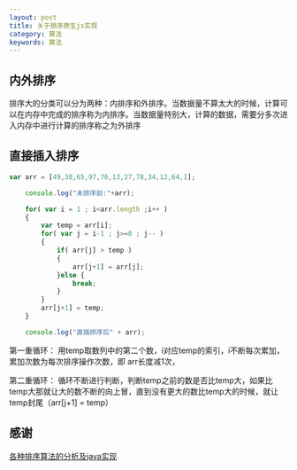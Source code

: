 ```yaml
---
layout: post
title: 关于排序原生js实现
category: 算法
keywords: 算法
---
```


## 内外排序

排序大的分类可以分为两种：内排序和外排序。当数据量不算太大的时候，计算可以在内存中完成的排序称为内排序。当数据量特别大，计算的数据，需要分多次进入内存中进行计算的排序称之为外排序

## 直接插入排序


```javascript
var arr = [49,38,65,97,76,13,27,78,34,12,64,1];

	console.log("未排序前:"+arr);

	for( var i = 1 ; i<arr.length ;i++ )
	{
		var temp = arr[i];
		for( var j = i-1 ; j>=0 ; j-- )
		{
			if( arr[j] > temp )
			{
				arr[j+1] = arr[j];
			}else {
				break;
			}
		}
		arr[j+1] = temp;
	}

	console.log("直插排序后" + arr);
```

第一重循环：
用temp取数列中的第二个数，i对应temp的索引，i不断每次累加，累加次数为每次排序操作次数，即
arr长度减1次，


第二重循环：
循环不断进行判断，判断temp之前的数是否比temp大，如果比temp大那就让大的数不断的向上冒，直到没有更大的数比temp大的时候，就让temp封尾（arr[j+1] = temp）

## 


## 感谢

[各种排序算法的分析及java实现](http://www.cnblogs.com/liuling/p/2013-7-24-01.html)